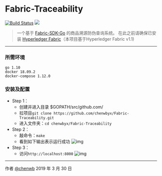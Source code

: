 # Fabric-Traceability

[![Build Status](https://travis-ci.org/chenwbyx/Fabric-Traceability.svg?branch=master)](https://travis-ci.org/chenwbyx/Fabric-Traceability)  ![](https://img.shields.io/badge/language-go-blue.svg)


> 一个基于 [Fabric-SDK-Go](https://github.com/hyperledger/fabric-sdk-go) 的商品溯源防伪查询系统。
> 在此之前请确保已安装 [Hyperledger Fabric](https://github.com/hyperledger/fabric)（本项目基于Hyperledger Fabric v1.1)

------

### 所需环境
```
go 1.10
docker 18.09.2
docker-compose 1.12.0
```

### 安装及配置
* Step 1：
   * 创建并进入目录 $GOPATH/src/github.com/
   * 拉项目```git clone https://github.com/chenwbyx/Fabric-Traceability.git ```
   * 进入文件夹：```cd chenwbyx/Fabric-Traceability```
* Step 2：
   * 敲命令：```make```
   * 看到如下输出表示运行成功
     ![img](https://github.com/chenwbyx/Fabric-Traceability/blob/master/img/build.png)
* Step 3：
   * 访问```http://localhost:8000```
     ![img](https://github.com/chenwbyx/Fabric-Traceability/blob/master/img/index.png)


------
作者 [@chenwb](https://github.com/chenwbyx/)
2019 年 3 月 30 日